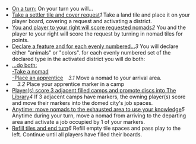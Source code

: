 - [On a turn:]() On your turn you will...  
- [Take a settler tile and cover request]()*1* Take a land tile and place it on your player board, covering a request and activating a district.
- [You and player to your right will score requested nomads]()*2* You and the player to your right will score the request by turning in nomad tiles for points.
- [Declare a feature and for each evenly numbered...]()*3* You will declare either "animals" or "colors". for each evenly numbered set of the declared type in the activated district you will do both:
- [...do both:<br />-Take a nomad<br />-Place an apprentice]()&emsp;*3.1* Move a nomad to your arrival area.
- &emsp;*3.2* Place your apprentice marker in a camp
- [Player(s) score 3 adjacent filled camps and promote discs into The Library]()*4* If 3 adjacent camps have markers, the owning player(s) score and move their markers into the domed city's job spaces.
- [Anytime: move nomads to the exhausted area to use your knowledge]()*5* Anytime during your turn, move a nomad from arriving to the departing area and activate a job occupied by 1 of your markers.
- [Refill tiles and end turn]()*6* Refill empty tile spaces and pass play to the left. Continue until all players have filled their boards.